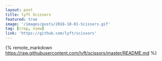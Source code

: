 ```yaml
---
layout: post
title: lyft Scissors
featured: true
image: '/images/posts/2016-10-01-Scissors.gif'
tag: [crop, view]
link: 'https://github.com/lyft/scissors'
---
```


{% remote_markdown https://raw.githubusercontent.com/lyft/scissors/master/README.md %}

